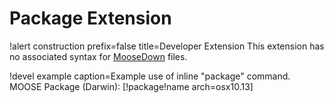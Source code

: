 # Package Extension

!alert construction prefix=false title=Developer Extension
This extension has no associated syntax for [MooseDown](MooseDocs/specification.md) files.

!devel example caption=Example use of inline "package" command.
MOOSE Package (Darwin): [!package!name arch=osx10.13]
